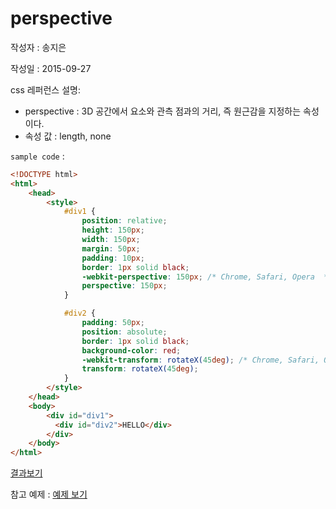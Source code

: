# perspective

작성자 : 송지은

작성일 : 2015-09-27

css 레퍼런스 설명: 
- perspective : 3D 공간에서 요소와 관측 점과의 거리, 즉 원근감을 지정하는 속성이다.
- 속성 값 : length, none

`sample code` : 

```html
<!DOCTYPE html>
<html>
	<head>
		<style>
			#div1 {
			    position: relative;
			    height: 150px;
			    width: 150px;
			    margin: 50px;
			    padding: 10px;
			    border: 1px solid black;
			    -webkit-perspective: 150px; /* Chrome, Safari, Opera  */
			    perspective: 150px;
			}

			#div2 {
			    padding: 50px;
			    position: absolute;
			    border: 1px solid black;
			    background-color: red;
			    -webkit-transform: rotateX(45deg); /* Chrome, Safari, Opera  */
			    transform: rotateX(45deg);
			}
		</style>
	</head>
	<body>
		<div id="div1">
		  <div id="div2">HELLO</div>
		</div>
	</body>
</html>
```

[결과보기](http://www.w3schools.com/cssref/tryit.asp?filename=trycss3_perspective1)

참고 예제 : [예제 보기](http://www.hanbit.co.kr/exam/1955/perspective.htm)

